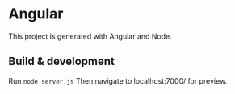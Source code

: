 # Angular

This project is generated with Angular and Node.


## Build & development

Run `node server.js` Then navigate to localhost:7000/ for preview.

